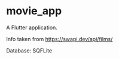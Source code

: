 # movie_app

A Flutter application.

Info taken from https://swapi.dev/api/films/

Database: SQFLite
